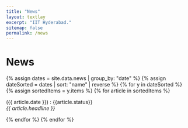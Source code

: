 ```yaml
---
title: "News"
layout: textlay
excerpt: "IIT Hyderabad."
sitemap: false
permalink: /news
---
```


# News
{% assign dates = site.data.news | group_by: "date" %}
{% assign dateSorted = dates | sort: "name" | reverse %}
{% for y in dateSorted %}
   {% assign sortedItems = y.items %}
   {% for article in sortedItems %}
   <p>({{ article.date }}) : {{article.status}}<br>
   <em>{{ article.headline }}</em></p>
   {% endfor %}
{% endfor %}

